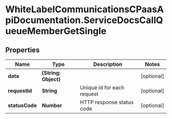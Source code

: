 # WhiteLabelCommunicationsCPaasApiDocumentation.ServiceDocsCallQueueMemberGetSingle

## Properties

Name | Type | Description | Notes
------------ | ------------- | ------------- | -------------
**data** | **{String: Object}** |  | [optional] 
**requestId** | **String** | Unique id for each request | [optional] 
**statusCode** | **Number** | HTTP response status code | [optional] 


